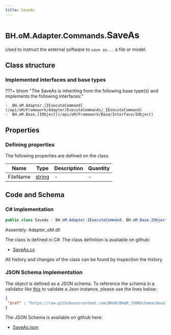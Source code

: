 ```yaml
---
title: SaveAs
---
```


# <small>BH.oM.Adapter.Commands.</small>**SaveAs**

Used to instruct the external software to `save as...` a file or model.

## Class structure

### Implemented interfaces and base types

???+ bhom "The SaveAs is inheriting from the following base type(s) and implements the following interfaces:"

    -  BH.oM.Adapter.[IExecuteCommand](/api/oM/Framework/Adapter/ExecuteCommands/_IExecuteCommand)
    -  BH.oM.Base.[IObject](/api/oM/Framework/Base/Interface/IObject)


## Properties



### Defining properties

The following properties are defined on the class

| Name             | Type             | Description      | Quantity         |
|------------------|------------------|------------------|------------------|
| FileName | [string](https://learn.microsoft.com/en-us/dotnet/api/System.String?view=netstandard-2.0) | - | - |


## Code and Schema

### C# implementation

``` C# title="C#"
public class SaveAs : BH.oM.Adapter.IExecuteCommand, BH.oM.Base.IObject
```

Assembly: Adapter_oM.dll

The class is defined in C#. The class definition is available on github:

- [SaveAs.cs](https://github.com/BHoM/BHoM_Adapter/blob/develop/Adapter_oM/ExecuteCommands\SaveAs.cs)

All history and changes of the class can be found by inspection the history.
### JSON Schema implementation

The object is defined as a JSON schema. To reference the schema in a validator like [this](https://www.jsonschemavalidator.net/) to validate a Json instance, please use the lines below:

``` json title="JSON Schema"
{
 "$ref" : "https://raw.githubusercontent.com/BHoM/BHoM_JSONSchema/develop/Adapter_oM/Commands/SaveAs.json"
}
```

The JSON Schema is available on github here:

- [SaveAs.json](https://github.com/BHoM/BHoM_JSONSchema/blob/develop/Adapter_oM/Commands/SaveAs.json)
